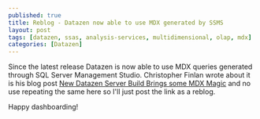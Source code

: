 ```yaml
---
published: true
title: Reblog - Datazen now able to use MDX generated by SSMS
layout: post
tags: [datazen, ssas, analysis-services, multidimensional, olap, mdx]
categories: [Datazen]
---
```


Since the latest release Datazen is now able to use MDX queries generated through SQL Server Management Studio. Christopher Finlan wrote about it is his blog post [New Datazen Server Build Brings some MDX Magic](http://christopherfinlan.com/2015/07/15/new-datazen-server-build-brings-some-mdx-magic/) and no use repeating the same here so I'll just post the link as a reblog.

Happy dashboarding!